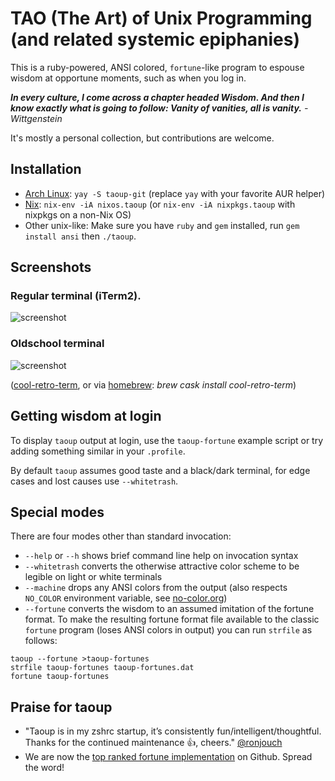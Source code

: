 TAO (The Art) of Unix Programming (and related systemic epiphanies)
===================================================================

This is a ruby-powered, ANSI colored, `fortune`-like program to espouse wisdom at
opportune moments, such as when you log in.

*__In every culture, I come across a chapter headed Wisdom. And then 
I know exactly what is going to follow: Vanity of vanities, all is 
vanity.__ - Wittgenstein*

It's mostly a personal collection, but contributions are welcome.

Installation
------------

 * [Arch Linux](https://aur.archlinux.org/packages/taoup-git/): `yay -S taoup-git` (replace `yay` with your favorite AUR helper)
 * [Nix](https://nixos.org/): `nix-env -iA nixos.taoup` (or `nix-env -iA nixpkgs.taoup` with nixpkgs on a non-Nix OS)
 * Other unix-like: Make sure you have `ruby` and `gem` installed, run `gem install ansi` then `./taoup`.

Screenshots
-----------

### Regular terminal (iTerm2).

![screenshot](https://raw.githubusercontent.com/globalcitizen/taoup/master/screenshot.png "Behold, wisdom!")

### Oldschool terminal

![screenshot](https://raw.githubusercontent.com/globalcitizen/taoup/master/screenshot2.jpg "brew cask install cool-retro-term")

([cool-retro-term](https://github.com/Swordfish90/cool-retro-term), or via [homebrew](https://brew.sh/): *brew cask install cool-retro-term*)


Getting wisdom at login
-----------------------

To display `taoup` output at login, use the `taoup-fortune` example script or try adding something similar in your `.profile`.

By default `taoup` assumes good taste and a black/dark terminal, for edge cases and lost causes use `--whitetrash`.

Special modes
-------------

There are four modes other than standard invocation:
 * `--help` or `--h` shows brief command line help on invocation syntax
 * `--whitetrash` converts the otherwise attractive color scheme to be legible on light or white terminals
 * `--machine` drops any ANSI colors from the output (also respects `NO_COLOR` environment variable, see [no-color.org](http://no-color.org))
 * `--fortune` converts the wisdom to an assumed imitation of the fortune format. To make the resulting fortune format file available to the classic `fortune` program (loses ANSI colors in output) you can run `strfile` as follows: 
 ```
taoup --fortune >taoup-fortunes
strfile taoup-fortunes taoup-fortunes.dat
fortune taoup-fortunes
```

Praise for taoup
----------------

* "Taoup is in my zshrc startup, it’s consistently fun/intelligent/thoughtful. Thanks for the continued maintenance 👍, cheers." [@ronjouch](https://github.com/ronjouch)
* We are now the [top ranked fortune implementation](https://github.com/topics/fortune) on Github. Spread the word!
